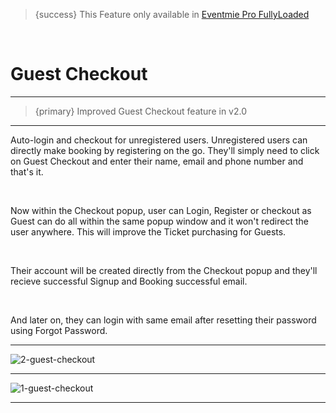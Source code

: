 > {success} This Feature only available in [Eventmie Pro FullyLoaded](https://classiebit.com/eventmie-pro-fullyloaded)

<br>

# Guest Checkout

---

> {primary} Improved Guest Checkout feature in v2.0

---

Auto-login and checkout for unregistered users. Unregistered users can directly make booking by registering on the go. They'll simply need to click on Guest Checkout and enter their name, email and phone number and that's it.

<br>

Now within the Checkout popup, user can Login, Register or checkout as Guest can do all within the same popup window and it won't redirect the user anywhere.
This will improve the Ticket purchasing for Guests.

<br>

Their account will be created directly from the Checkout popup and they'll recieve successful Signup and Booking successful email.

<br>

And later on, they can login with same email after resetting their password using Forgot Password.

---

![2-guest-checkout](/images/v2/EventmieProFullyLoadedV2.0/2-guest-checkout.png "2-guest-checkout")

---

![1-guest-checkout](/images/v2/EventmieProFullyLoadedV2.0/1-guest-checkout.png "1-guest-checkout")

---
